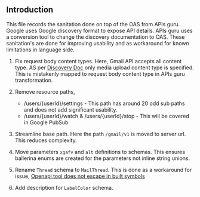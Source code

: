 ## Introduction

This file records the sanitation done on top of the OAS from APIs guru. Google uses Google discovery format to expose API details. APIs guru uses a conversion tool to change the discovery documentation to OAS. These sanitation's are done for improving usability and as workaround for known limitations in language side.

1. Fix request body content types. Here, Gmail API accepts all content type. AS per [Discovery Doc](https://developers.google.com/discovery/v1/reference/apis) only media upload content type is specified. This is mistakenly mapped to request body content type in APIs guru transformation.

2. Remove resource paths,
    * /users/{userId}/settings - This path has around 20 odd sub paths and does not add significant usability.
    * /users/{userId}/watch & /users/{userId}/stop - This will be covered in Google PubSub

3. Streamline base path. Here the path `/gmail/v1` is moved to server url. This reduces complexity.

4. Move parameters `xgafv` and `alt` definitions to schemas. This ensures ballerina enums are created for the parameters not inline string unions.

5. Rename `Thread` schema to `MailThread`. This is done as a workaround for issue, [Openapi tool does not escape in built symbols ](https://github.com/ballerina-platform/ballerina-standard-library/issues/5067)

6. Add description for `LabelColor` schema.
